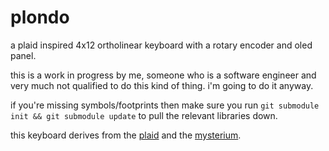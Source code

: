 # plondo

a plaid inspired 4x12 ortholinear keyboard with a rotary encoder and oled panel.

this is a work in progress by me, someone who is a software engineer and very much not qualified to do this kind of
thing. i'm going to do it anyway.

if you're missing symbols/footprints then make sure you run `git submodule init && git submodule update` to pull the
relevant libraries down.

this keyboard derives from the [plaid](https://github.com/hsgw/plaid) and the
[mysterium](https://github.com/coseyfannitutti/mysterium).
